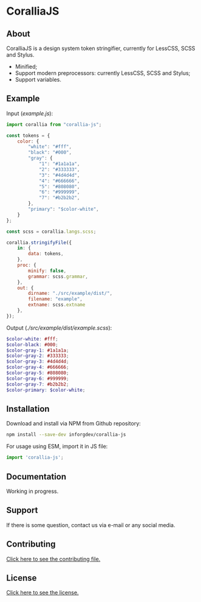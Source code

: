 # CoralliaJS

## About

CoralliaJS is a design system token stringifier, currently for LessCSS, SCSS and Stylus.

* Minified;
* Support modern preprocessors: currently LessCSS, SCSS and Stylus;
* Support variables.

## Example

Input (*example.js*):

```js
import corallia from "corallia-js";

const tokens = {
    color: {
        "white": "#fff",
        "black": "#000",
        "gray": {
            "1": "#1a1a1a",
            "2": "#333333",
            "3": "#4d4d4d",
            "4": "#666666",
            "5": "#808080",
            "6": "#999999",
            "7": "#b2b2b2",
        },
        "primary": "$color-white",
    }
};

const scss = corallia.langs.scss;

corallia.stringifyFile({
    in: {
        data: tokens,
    },
    proc: {
        minify: false,
        grammar: scss.grammar,
    },
    out: {
        dirname: "./src/example/dist/",
        filename: "example",
        extname: scss.extname
    },
});
```

Output (*./src/example/dist/example.scss*):

```scss
$color-white: #fff;
$color-black: #000;
$color-gray-1: #1a1a1a;
$color-gray-2: #333333;
$color-gray-3: #4d4d4d;
$color-gray-4: #666666;
$color-gray-5: #808080;
$color-gray-6: #999999;
$color-gray-7: #b2b2b2;
$color-primary: $color-white;
```

## Installation

Download and install via NPM from Github repository:

```sh
npm install --save-dev inforgdev/corallia-js
```

For usage using ESM, import it in JS file:

```js
import 'corallia-js';
```

## Documentation

Working in progress.

## Support

If there is some question, contact us via e-mail or any social media.

## Contributing

[Click here to see the contributing file.](./CONTRIBUTING.md)

## License

[Click here to see the license.](./LICENSE.md)